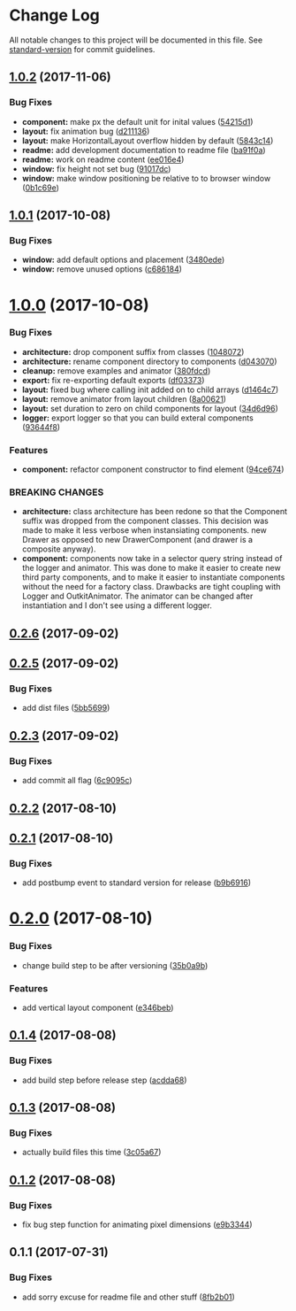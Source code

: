 # Change Log

All notable changes to this project will be documented in this file. See [standard-version](https://github.com/conventional-changelog/standard-version) for commit guidelines.

<a name="1.0.2"></a>
## [1.0.2](https://github.com/jamesehly/outkit/compare/v1.0.1...v1.0.2) (2017-11-06)


### Bug Fixes

* **component:** make px the default unit for inital values ([54215d1](https://github.com/jamesehly/outkit/commit/54215d1))
* **layout:** fix animation bug ([d211136](https://github.com/jamesehly/outkit/commit/d211136))
* **layout:** make HorizontalLayout overflow hidden by default ([5843c14](https://github.com/jamesehly/outkit/commit/5843c14))
* **readme:** add development documentation to readme file ([ba91f0a](https://github.com/jamesehly/outkit/commit/ba91f0a))
* **readme:** work on readme content ([ee016e4](https://github.com/jamesehly/outkit/commit/ee016e4))
* **window:** fix height not set bug ([91017dc](https://github.com/jamesehly/outkit/commit/91017dc))
* **window:** make window positioning be relative to to browser window ([0b1c69e](https://github.com/jamesehly/outkit/commit/0b1c69e))



<a name="1.0.1"></a>
## [1.0.1](https://github.com/jamesehly/outkit/compare/v1.0.0...v1.0.1) (2017-10-08)


### Bug Fixes

* **window:** add default options and placement ([3480ede](https://github.com/jamesehly/outkit/commit/3480ede))
* **window:** remove unused options ([c686184](https://github.com/jamesehly/outkit/commit/c686184))



<a name="1.0.0"></a>
# [1.0.0](https://github.com/jamesehly/outkit/compare/v0.2.5...v1.0.0) (2017-10-08)


### Bug Fixes

* **architecture:** drop component suffix from classes ([1048072](https://github.com/jamesehly/outkit/commit/1048072))
* **architecture:** rename component directory to components ([d043070](https://github.com/jamesehly/outkit/commit/d043070))
* **cleanup:** remove examples and animator ([380fdcd](https://github.com/jamesehly/outkit/commit/380fdcd))
* **export:** fix re-exporting default exports ([df03373](https://github.com/jamesehly/outkit/commit/df03373))
* **layout:** fixed bug where calling init added on to child arrays ([d1464c7](https://github.com/jamesehly/outkit/commit/d1464c7))
* **layout:** remove animator from layout children ([8a00621](https://github.com/jamesehly/outkit/commit/8a00621))
* **layout:** set duration to zero on child components for layout ([34d6d96](https://github.com/jamesehly/outkit/commit/34d6d96))
* **logger:** export logger so that you can build exteral components ([93644f8](https://github.com/jamesehly/outkit/commit/93644f8))


### Features

* **component:** refactor component constructor to find element ([94ce674](https://github.com/jamesehly/outkit/commit/94ce674))


### BREAKING CHANGES

* **architecture:** class architecture has been redone so that the Component
suffix was dropped from the component classes. This decision was made to
make it less verbose when instansiating components. new Drawer as opposed
to new DrawerComponent (and drawer is a composite anyway).
* **component:** components now take in a selector query string instead
  of the logger and animator. This was done to make it easier to create
  new third party components, and to make it easier to instantiate
  components without the need for a factory class.  Drawbacks are tight
  coupling with Logger and OutkitAnimator.  The animator can be changed
  after instantiation and I don't see using a different logger.



<a name="0.2.6"></a>
## [0.2.6](https://github.com/jamesehly/outkit/compare/v0.2.5...v0.2.6) (2017-09-02)



<a name="0.2.5"></a>
## [0.2.5](https://github.com/jamesehly/outkit/compare/v0.2.3...v0.2.5) (2017-09-02)


### Bug Fixes

* add dist files ([5bb5699](https://github.com/jamesehly/outkit/commit/5bb5699))



<a name="0.2.3"></a>
## [0.2.3](https://github.com/jamesehly/outkit/compare/v0.2.2...v0.2.3) (2017-09-02)


### Bug Fixes

* add commit all flag ([6c9095c](https://github.com/jamesehly/outkit/commit/6c9095c))



<a name="0.2.2"></a>
## [0.2.2](https://github.com/jamesehly/outkit/compare/v0.2.1...v0.2.2) (2017-08-10)



<a name="0.2.1"></a>
## [0.2.1](https://github.com/jamesehly/outkit/compare/v0.2.0...v0.2.1) (2017-08-10)


### Bug Fixes

* add postbump event to standard version for release ([b9b6916](https://github.com/jamesehly/outkit/commit/b9b6916))



<a name="0.2.0"></a>
# [0.2.0](https://github.com/jamesehly/outkit/compare/v0.1.4...v0.2.0) (2017-08-10)


### Bug Fixes

* change build step to be after versioning ([35b0a9b](https://github.com/jamesehly/outkit/commit/35b0a9b))


### Features

* add vertical layout component ([e346beb](https://github.com/jamesehly/outkit/commit/e346beb))



<a name="0.1.4"></a>
## [0.1.4](https://github.com/jamesehly/outkit/compare/v0.1.3...v0.1.4) (2017-08-08)


### Bug Fixes

* add build step before release step ([acdda68](https://github.com/jamesehly/outkit/commit/acdda68))



<a name="0.1.3"></a>
## [0.1.3](https://github.com/jamesehly/outkit/compare/v0.1.2...v0.1.3) (2017-08-08)


### Bug Fixes

* actually build files this time ([3c05a67](https://github.com/jamesehly/outkit/commit/3c05a67))



<a name="0.1.2"></a>
## [0.1.2](https://github.com/jamesehly/outkit/compare/v0.1.1...v0.1.2) (2017-08-08)


### Bug Fixes

* fix bug step function for animating pixel dimensions ([e9b3344](https://github.com/jamesehly/outkit/commit/e9b3344))



<a name="0.1.1"></a>
## 0.1.1 (2017-07-31)


### Bug Fixes

* add sorry excuse for  readme file and other stuff ([8fb2b01](https://github.com/jamesehly/outkit/commit/8fb2b01))
